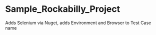 # Sample_Rockabilly_Project
Adds Selenium via Nuget, adds Environment and Browser to Test Case name
